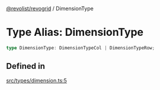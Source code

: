 [@revolist/revogrid](README.md) / DimensionType

# Type Alias: DimensionType

```ts
type DimensionType: DimensionTypeCol | DimensionTypeRow;
```

## Defined in

[src/types/dimension.ts:5](https://github.com/revolist/revogrid/blob/4b01754704358a4c5d2c901c2c25a863bb4fded2/src/types/dimension.ts#L5)
